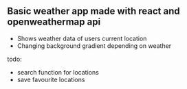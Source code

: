## Basic weather app made with react and openweathermap api

- Shows weather data of users current location
- Changing background gradient depending on weather

todo:
- search function for locations
- save favourite locations